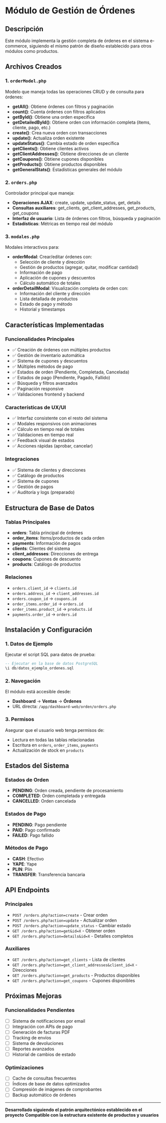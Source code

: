 # Módulo de Gestión de Órdenes

## Descripción
Este módulo implementa la gestión completa de órdenes en el sistema e-commerce, siguiendo el mismo patrón de diseño establecido para otros módulos como productos.

## Archivos Creados

### 1. `orderModel.php`
Modelo que maneja todas las operaciones CRUD y de consulta para órdenes:
- **getAll()**: Obtiene órdenes con filtros y paginación
- **count()**: Cuenta órdenes con filtros aplicados
- **getById()**: Obtiene una orden específica
- **getDetailedById()**: Obtiene orden con información completa (items, cliente, pago, etc.)
- **create()**: Crea nueva orden con transacciones
- **update()**: Actualiza orden existente
- **updateStatus()**: Cambia estado de orden específica
- **getClients()**: Obtiene clientes activos
- **getClientAddresses()**: Obtiene direcciones de un cliente
- **getCoupons()**: Obtiene cupones disponibles
- **getProducts()**: Obtiene productos disponibles
- **getGeneralStats()**: Estadísticas generales del módulo

### 2. `orders.php`
Controlador principal que maneja:
- **Operaciones AJAX**: create, update, update_status, get, details
- **Consultas auxiliares**: get_clients, get_client_addresses, get_products, get_coupons
- **Interfaz de usuario**: Lista de órdenes con filtros, búsqueda y paginación
- **Estadísticas**: Métricas en tiempo real del módulo

### 3. `modales.php`
Modales interactivos para:
- **orderModal**: Crear/editar órdenes con:
  - Selección de cliente y dirección
  - Gestión de productos (agregar, quitar, modificar cantidad)
  - Información de pago
  - Aplicación de cupones y descuentos
  - Cálculo automático de totales
- **orderDetailModal**: Visualización completa de orden con:
  - Información del cliente y dirección
  - Lista detallada de productos
  - Estado de pago y método
  - Historial y timestamps

## Características Implementadas

### Funcionalidades Principales
- ✅ Creación de órdenes con múltiples productos
- ✅ Gestión de inventario automática
- ✅ Sistema de cupones y descuentos
- ✅ Múltiples métodos de pago
- ✅ Estados de orden (Pendiente, Completada, Cancelada)
- ✅ Estados de pago (Pendiente, Pagado, Fallido)
- ✅ Búsqueda y filtros avanzados
- ✅ Paginación responsive
- ✅ Validaciones frontend y backend

### Características de UX/UI
- ✅ Interfaz consistente con el resto del sistema
- ✅ Modales responsivos con animaciones
- ✅ Cálculo en tiempo real de totales
- ✅ Validaciones en tiempo real
- ✅ Feedback visual de estados
- ✅ Acciones rápidas (aprobar, cancelar)

### Integraciones
- ✅ Sistema de clientes y direcciones
- ✅ Catálogo de productos
- ✅ Sistema de cupones
- ✅ Gestión de pagos
- ✅ Auditoría y logs (preparado)

## Estructura de Base de Datos

### Tablas Principales
- **orders**: Tabla principal de órdenes
- **order_items**: Items/productos de cada orden
- **payments**: Información de pagos
- **clients**: Clientes del sistema
- **client_addresses**: Direcciones de entrega
- **coupons**: Cupones de descuento
- **products**: Catálogo de productos

### Relaciones
- `orders.client_id` → `clients.id`
- `orders.address_id` → `client_addresses.id`
- `orders.coupon_id` → `coupons.id`
- `order_items.order_id` → `orders.id`
- `order_items.product_id` → `products.id`
- `payments.order_id` → `orders.id`

## Instalación y Configuración

### 1. Datos de Ejemplo
Ejecutar el script SQL para datos de prueba:
```sql
-- Ejecutar en la base de datos PostgreSQL
\i db/datos_ejemplo_ordenes.sql
```

### 2. Navegación
El módulo está accesible desde:
- **Dashboard** → **Ventas** → **Órdenes**
- URL directa: `/app/dashboard-web/orden/orders.php`

### 3. Permisos
Asegurar que el usuario web tenga permisos de:
- Lectura en todas las tablas relacionadas
- Escritura en `orders`, `order_items`, `payments`
- Actualización de stock en `products`

## Estados del Sistema

### Estados de Orden
- **PENDING**: Orden creada, pendiente de procesamiento
- **COMPLETED**: Orden completada y entregada
- **CANCELLED**: Orden cancelada

### Estados de Pago
- **PENDING**: Pago pendiente
- **PAID**: Pago confirmado
- **FAILED**: Pago fallido

### Métodos de Pago
- **CASH**: Efectivo
- **YAPE**: Yape
- **PLIN**: Plin
- **TRANSFER**: Transferencia bancaria

## API Endpoints

### Principales
- `POST /orders.php?action=create` - Crear orden
- `POST /orders.php?action=update` - Actualizar orden
- `POST /orders.php?action=update_status` - Cambiar estado
- `GET /orders.php?action=get&id=X` - Obtener orden
- `GET /orders.php?action=details&id=X` - Detalles completos

### Auxiliares
- `GET /orders.php?action=get_clients` - Lista de clientes
- `GET /orders.php?action=get_client_addresses&client_id=X` - Direcciones
- `GET /orders.php?action=get_products` - Productos disponibles
- `GET /orders.php?action=get_coupons` - Cupones disponibles

## Próximas Mejoras

### Funcionalidades Pendientes
- [ ] Sistema de notificaciones por email
- [ ] Integración con APIs de pago
- [ ] Generación de facturas PDF
- [ ] Tracking de envíos
- [ ] Sistema de devoluciones
- [ ] Reportes avanzados
- [ ] Historial de cambios de estado

### Optimizaciones
- [ ] Cache de consultas frecuentes
- [ ] Índices de base de datos optimizados
- [ ] Compresión de imágenes de comprobantes
- [ ] Backup automático de órdenes

---

**Desarrollado siguiendo el patrón arquitectónico establecido en el proyecto**
**Compatible con la estructura existente de productos y usuarios**
